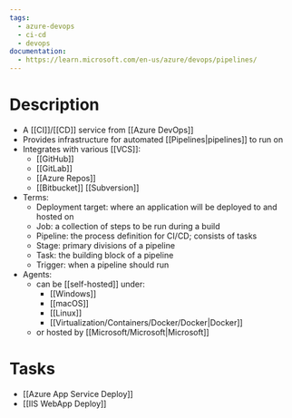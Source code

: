 ```yaml
---
tags:
  - azure-devops
  - ci-cd
  - devops
documentation:
  - https://learn.microsoft.com/en-us/azure/devops/pipelines/
---
```

# Description
- A [[CI]]/[[CD]] service from [[Azure DevOps]]
- Provides infrastructure for automated [[Pipelines|pipelines]] to run on
- Integrates with various [[VCS]]:
	- [[GitHub]] 
	- [[GitLab]]
	- [[Azure Repos]]
	- [[Bitbucket]]
	  [[Subversion]]
- Terms:
	- Deployment target: where an application will be deployed to and hosted on
	- Job: a collection of steps to be run during a build
	- Pipeline: the process definition for CI/CD; consists of tasks
	- Stage: primary divisions of a pipeline
	- Task: the building block of a pipeline
	- Trigger: when a pipeline should run
- Agents:
	- can be [[self-hosted]] under:
		- [[Windows]]
		- [[macOS]]
		- [[Linux]]
		- [[Virtualization/Containers/Docker/Docker|Docker]]
	- or hosted by [[Microsoft/Microsoft|Microsoft]]
# Tasks
- [[Azure App Service Deploy]]
- [[IIS WebApp Deploy]]
